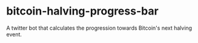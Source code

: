# bitcoin-halving-progress-bar
A twitter bot that calculates the progression towards Bitcoin's next halving event.
